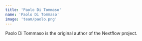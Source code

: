 ```yaml
---
title: 'Paolo Di Tommaso'
name: 'Paolo Di Tommaso'
image: 'team/paolo.png'
---
```


Paolo Di Tommaso is the original author of the Nextflow project.
